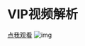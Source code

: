 # VIP视频解析
[点我观看](https://pengjenas.github.io/vipvideo/)
![img](https://i.loli.net/2018/11/21/5bf4c19117406.png)
